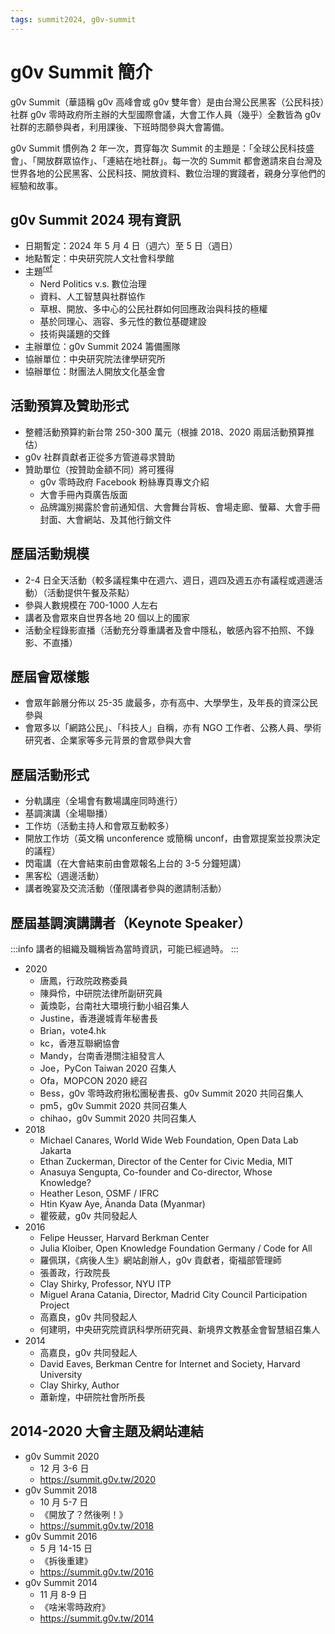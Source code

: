 ```yaml
---
tags: summit2024, g0v-summit
---
```

# g0v Summit 簡介

g0v Summit（華語稱 g0v 高峰會或 g0v 雙年會）是由台灣公民黑客（公民科技）社群 g0v 零時政府所主辦的大型國際會議，大會工作人員（幾乎）全數皆為 g0v 社群的志願參與者，利用課後、下班時間參與大會籌備。

g0v Summit 慣例為 2 年一次，貫穿每次 Summit 的主題是：「全球公⺠科技盛會」、「開放群眾協作」、「連結在地社群」。每一次的 Summit 都會邀請來自台灣及世界各地的公民黑客、公民科技、開放資料、數位治理的實踐者，親身分享他們的經驗和故事。

## g0v Summit 2024 現有資訊
- 日期暫定：2024 年 5 月 4 日（週六）至 5 日（週日）
- 地點暫定：中央研究院人文社會科學館
- 主題<sup>[ref](https://g0v.hackmd.io/svv0mVGfQS-jpksPpBC7VA#%E4%B8%BB%E9%A1%8C%E5%8F%8A%E9%97%9C%E9%8D%B5%E5%AD%97)</sup>
    - Nerd Politics v.s. 數位治理
    - 資料、人工智慧與社群協作
    - 草根、開放、多中心的公民社群如何回應政治與科技的極權
    - 基於同理心、涵容、多元性的數位基礎建設
    - 技術與議題的交鋒
- 主辦單位：g0v Summit 2024 籌備團隊
- 協辦單位：中央研究院法律學研究所
- 協辦單位：財團法人開放文化基金會

## 活動預算及贊助形式
- 整體活動預算約新台幣 250-300 萬元（根據 2018、2020 兩屆活動預算推估）
- g0v 社群貢獻者正從多方管道尋求贊助
- 贊助單位（按贊助金額不同）將可獲得
    - g0v 零時政府 Facebook 粉絲專頁專文介紹
    - 大會手冊內頁廣告版面
    - 品牌識別揭露於會前通知信、大會舞台背板、會場走廊、螢幕、大會手冊封面、大會網站、及其他行銷文件

## 歷屆活動規模
* 2-4 日全天活動（較多議程集中在週六、週日，週四及週五亦有議程或週邊活動）（活動提供午餐及茶點）
* 參與人數規模在 700-1000 人左右
* 講者及會眾來自世界各地 20 個以上的國家
* 活動全程錄影直播（活動充分尊重講者及會中隱私，敏感內容不拍照、不錄影、不直播）

## 歷屆會眾樣態
- 會眾年齡層分佈以 25-35 歲最多，亦有高中、大學學生，及年長的資深公民參與
- 會眾多以「網路公民」、「科技人」自稱，亦有 NGO 工作者、公務人員、學術研究者、企業家等多元背景的會眾參與大會

## 歷屆活動形式
- 分軌講座（全場會有數場講座同時進行）
- 基調演講（全場聯播）
- 工作坊（活動主持人和會眾互動較多）
- 開放工作坊（英文稱 unconference 或簡稱 unconf，由會眾提案並投票決定的議程）
- 閃電講（在大會結束前由會眾報名上台的 3-5 分鐘短講）
- 黑客松（週邊活動）
- 講者晚宴及交流活動（僅限講者參與的邀請制活動）

## 歷屆基調演講講者（Keynote Speaker）
:::info
講者的組織及職稱皆為當時資訊，可能已經過時。
:::
- 2020
    - 唐鳳，行政院政務委員
    - 陳舜伶，中研院法律所副研究員
    - 黃煥彰，台南社大環境行動小組召集人
    - Justine，香港邊城青年秘書長
    - Brian，vote4.hk
    - kc，香港互聯網協會
    - Mandy，台南香港關注組發言人
    - Joe，PyCon Taiwan 2020 召集人
    - Ofa，MOPCON 2020 總召
    - Bess，g0v 零時政府揪松團秘書長、g0v Summit 2020 共同召集人
    - pm5，g0v Summit 2020 共同召集人
    - chihao，g0v Summit 2020 共同召集人
- 2018
    - Michael Canares, World Wide Web Foundation, Open Data Lab Jakarta
    - Ethan Zuckerman, Director of the Center for Civic Media, MIT
    - Anasuya Sengupta, Co-founder and Co-director, Whose Knowledge?
    - Heather Leson, OSMF / IFRC
    - Htin Kyaw Aye, Ānanda Data (Myanmar)
    - 瞿筱葳，g0v 共同發起人
- 2016
    - Felipe Heusser, Harvard Berkman Center
    - Julia Kloiber, Open Knowledge Foundation Germany / Code for All
    - 羅佩琪，《病後人生》網站創辦人，g0v 貢獻者，衛福部管理師
    - 張善政，行政院長
    - Clay Shirky, Professor, NYU ITP
    - Miguel Arana Catania, Director, Madrid City Council Participation Project
    - 高嘉良，g0v 共同發起人
    - 何建明，中央研究院資訊科學所研究員、新境界文教基金會智慧組召集人
- 2014
    - 高嘉良，g0v 共同發起人
    - David Eaves, Berkman Centre for Internet and Society, Harvard University
    - Clay Shirky, Author
    - 蕭新煌，中研院社會所所長

## 2014-2020 大會主題及網站連結
- g0v Summit 2020
    - 12 月 3-6 日
    - https://summit.g0v.tw/2020
- g0v Summit 2018
    - 10 月 5-7 日
    - 《開放了？然後咧！》 
    - https://summit.g0v.tw/2018
- g0v Summit 2016
    - 5 月 14-15 日
    - 《拆後重建》
    - https://summit.g0v.tw/2016
- g0v Summit 2014
    - 11 月 8-9 日
    - 《啥米零時政府》
    - https://summit.g0v.tw/2014
